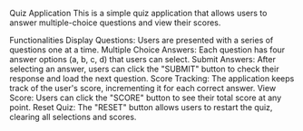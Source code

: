 Quiz Application
This is a simple quiz application that allows users to answer multiple-choice questions and view their scores.

Functionalities
Display Questions: Users are presented with a series of questions one at a time.
Multiple Choice Answers: Each question has four answer options (a, b, c, d) that users can select.
Submit Answers: After selecting an answer, users can click the "SUBMIT" button to check their response and load the next question.
Score Tracking: The application keeps track of the user's score, incrementing it for each correct answer.
View Score: Users can click the "SCORE" button to see their total score at any point.
Reset Quiz: The "RESET" button allows users to restart the quiz, clearing all selections and scores.
